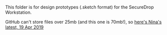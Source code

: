 This folder is for design prototypes (.sketch format) for the SecureDrop
Workstation.

GitHub can't store files over 25mb (and this one is 70mb!), so [here's Nina's latest, 19 Apr 2019](https://drive.google.com/open?id=1pGsvLxmuTCfKp03K5LVvA2qxaxh3CnPB)
